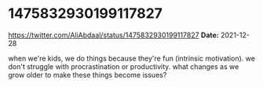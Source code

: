 # 1475832930199117827
https://twitter.com/AliAbdaal/status/1475832930199117827
**Date:** 2021-12-28

when we're kids, we do things because they're fun (intrinsic motivation). we don't struggle with procrastination or productivity. what changes as we grow older to make these things become issues?
